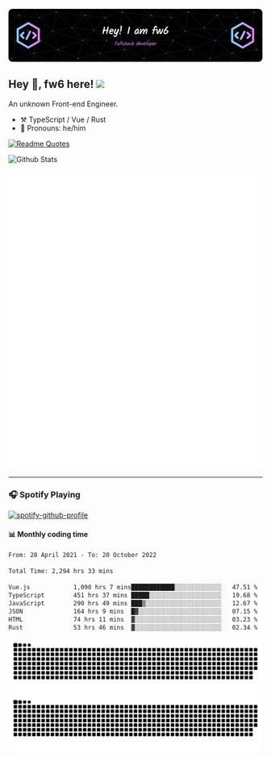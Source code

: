 ![Header](github-header-image.png)

## Hey 👋, fw6 here! <img src="https://github.githubassets.com/images/mona-whisper.gif" height="24" />


An unknown Front-end Engineer.

-   :hammer_and_pick: TypeScript / Vue / Rust
-   :man: Pronouns: he/him


[![Readme Quotes](https://quotes-github-readme.vercel.app/api?type=horizontal&theme=algolia)](https://github.com/piyushsuthar/github-readme-quotes)



![Github Stats](https://github-readme-stats.vercel.app/api?username=fw6&bg_color=30,e96443,904e95&title_color=fff&text_color=fff)

![](https://raw.githubusercontent.com/fw6/github-stats-transparent/output/generated/overview.svg)
![](https://raw.githubusercontent.com/fw6/github-stats-transparent/output/generated/languages.svg)


---

### 🎧 Spotify Playing

<!-- ![spotify-github-profile](/img/default.svg) -->

[![spotify-github-profile](https://spotify-github-profile.vercel.app/api/view?uid=r6wn4hdvypv0lkzyrj0e0pjct&cover_image=true&theme=default&bar_color=53b14f&bar_color_cover=true)](https://github.com/kittinan/spotify-github-profile)
#### :bar_chart: Monthly coding time

<!--START_SECTION:waka-->

```text
From: 28 April 2021 - To: 20 October 2022

Total Time: 2,294 hrs 33 mins

Vue.js            1,090 hrs 7 mins████████████░░░░░░░░░░░░░   47.51 %
TypeScript        451 hrs 37 mins █████░░░░░░░░░░░░░░░░░░░░   19.68 %
JavaScript        290 hrs 49 mins ███▒░░░░░░░░░░░░░░░░░░░░░   12.67 %
JSON              164 hrs 9 mins  █▓░░░░░░░░░░░░░░░░░░░░░░░   07.15 %
HTML              74 hrs 11 mins  ▓░░░░░░░░░░░░░░░░░░░░░░░░   03.23 %
Rust              53 hrs 46 mins  ▓░░░░░░░░░░░░░░░░░░░░░░░░   02.34 %
```

<!--END_SECTION:waka-->




![github contribution grid snake animation](https://raw.githubusercontent.com/platane/platane/output/github-contribution-grid-snake-dark.svg#gh-dark-mode-only)![github contribution grid snake animation](https://raw.githubusercontent.com/platane/platane/output/github-contribution-grid-snake.svg#gh-light-mode-only)
